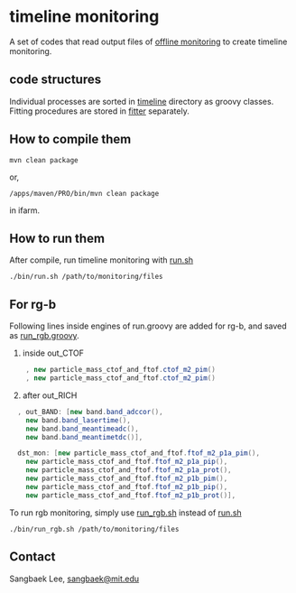 # timeline monitoring

A set of codes that read output files of [offline monitoring](https://github.com/JeffersonLab/clas12_monitoring) to create timeline monitoring.

## code structures

Individual processes are sorted in [timeline](src/main/java/org/jlab/clas/timeline/timeline) directory as groovy classes.
Fitting procedures are stored in [fitter](src/main/java/org/jlab/clas/timeline/fitter) separately.

## How to compile them
```
mvn clean package
```
or,
```
/apps/maven/PRO/bin/mvn clean package   
```
in ifarm.

## How to run them

After compile, run timeline monitoring with [run.sh](bin/run.sh)

```
./bin/run.sh /path/to/monitoring/files
```

## For rg-b

Following lines inside engines of run.groovy are added for rg-b, and saved as [run_rgb.groovy](src/main/java/org/jlab/clas/timeline/run_rgb.groovy).

1. inside out_CTOF

```groovy
    , new particle_mass_ctof_and_ftof.ctof_m2_pim()
    , new particle_mass_ctof_and_ftof.ctof_m2_pim()
```

2. after out_RICH

```groovy
  , out_BAND: [new band.band_adccor(),
    new band.band_lasertime(),
    new band.band_meantimeadc(),
    new band.band_meantimetdc()],

  dst_mon: [new particle_mass_ctof_and_ftof.ftof_m2_p1a_pim(),
    new particle_mass_ctof_and_ftof.ftof_m2_p1a_pip(),
    new particle_mass_ctof_and_ftof.ftof_m2_p1a_prot(),
    new particle_mass_ctof_and_ftof.ftof_m2_p1b_pim(),
    new particle_mass_ctof_and_ftof.ftof_m2_p1b_pip(),
    new particle_mass_ctof_and_ftof.ftof_m2_p1b_prot()],
```

To run rgb monitoring, simply use [run_rgb.sh](bin/run_rgb.sh) instead of [run.sh](bin/run.sh)
```
./bin/run_rgb.sh /path/to/monitoring/files
```

## Contact

Sangbaek Lee, sangbaek@mit.edu